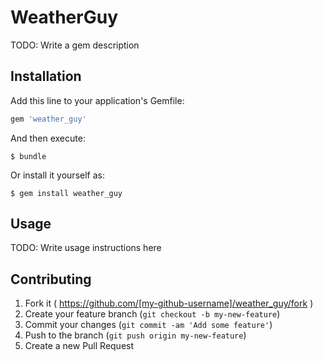 # WeatherGuy

TODO: Write a gem description

## Installation

Add this line to your application's Gemfile:

```ruby
gem 'weather_guy'
```

And then execute:

    $ bundle

Or install it yourself as:

    $ gem install weather_guy

## Usage

TODO: Write usage instructions here

## Contributing

1. Fork it ( https://github.com/[my-github-username]/weather_guy/fork )
2. Create your feature branch (`git checkout -b my-new-feature`)
3. Commit your changes (`git commit -am 'Add some feature'`)
4. Push to the branch (`git push origin my-new-feature`)
5. Create a new Pull Request
